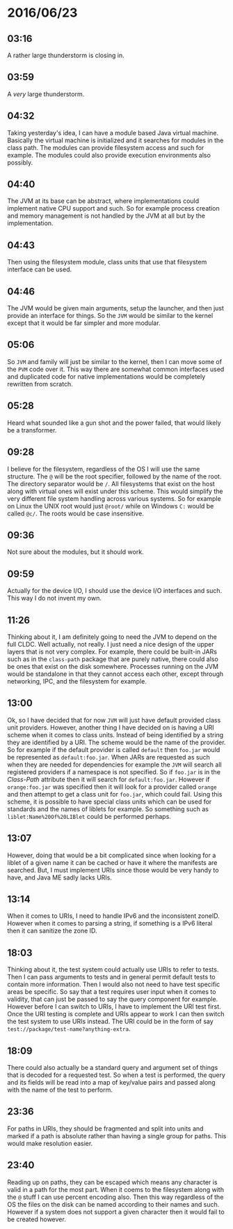 # 2016/06/23

## 03:16

A rather large thunderstorm is closing in.

## 03:59

A _very_ large thunderstorm.

## 04:32

Taking yesterday's idea, I can have a module based Java virtual machine.
Basically the virtual machine is initialized and it searches for modules in
the class path. The modules can provide filesystem access and such for example.
The modules could also provide execution environments also possibly.

## 04:40

The JVM at its base can be abstract, where implementations could implement
native CPU support and such. So for example process creation and memory
management is not handled by the JVM at all but by the implementation.

## 04:43

Then using the filesystem module, class units that use that filesystem
interface can be used.

## 04:46

The JVM would be given main arguments, setup the launcher, and then just
provide an interface for things. So the `JVM` would be similar to the kernel
except that it would be far simpler and more modular.

## 05:06

So `JVM` and family will just be similar to the kernel, then I can move some
of the `PVM` code over it. This way there are somewhat common interfaces used
and duplicated code for native implementations would be completely rewritten
from scratch.

## 05:28

Heard what sounded like a gun shot and the power failed, that would likely be
a transformer.

## 09:28

I believe for the filesystem, regardless of the OS I will use the same
structure. The `@` will be the root specifier, followed by the name of the
root. The directory separator would be `/`. All filesystems that exist on the
host along with virtual ones will exist under this scheme. This would simplify
the very different file system handling across various systems. So for
example on Linux the UNIX root would just `@root/` while on Windows `C:` would
be called `@c/`. The roots would be case insensitive.

## 09:36

Not sure about the modules, but it should work.

## 09:59

Actually for the device I/O, I should use the device I/O interfaces and such.
This way I do not invent my own.

## 11:26

Thinking about it, I am definitely going to need the JVM to depend on the full
CLDC. Well actually, not really. I just need a nice design of the upper layers
that is not very complex. For example, there could be built-in JARs such as
in the `class-path` package that are purely native, there could also be ones
that exist on the disk somewhere. Processes running on the JVM would be
standalone in that they cannot access each other, except through networking,
IPC, and the filesystem for example.

## 13:00

Ok, so I have decided that for now `JVM` will just have default provided class
unit providers. However, another thing I have decided on is having a URI
scheme when it comes to class units. Instead of being identified by a string
they are identified by a URI. The scheme would be the name of the provider.
So for example if the default provider is called `default` then `foo.jar`
would be represented as `default:foo.jar`. When JARs are requested as such
when they are needed for dependencies for example the `JVM` will search all
registered providers if a namespace is not specified. So if `foo.jar` is in
the _Class-Path_ attribute then it will search for `default:foo.jar`. However
if `orange:foo.jar` was specified then it will look for a provider called
`orange` and then attempt to get a class unit for `foo.jar`, which could fail.
Using this scheme, it is possible to have special class units which can be
used for standards and the names of liblets for example. So something such
as `liblet:Name%20Of%20LIBlet` could be performed perhaps.

## 13:07

However, doing that would be a bit complicated since when looking for a liblet
of a given name it can be cached or have it where the manifests are searched.
But, I must implement URIs since those would be very handy to have, and Java ME
sadly lacks URIs.

## 13:14

When it comes to URIs, I need to handle IPv6 and the inconsistent zoneID.
However when it comes to parsing a string, if something is a IPv6 literal then
it can sanitize the zone ID.

## 18:03

Thinking about it, the test system could actually use URIs to refer to tests.
Then I can pass arguments to tests and in general permit default tests to
contain more information. Then I would also not need to have test specific
areas be specific. So say that a test requires user input when it comes to
validity, that can just be passed to say the query component for example.
However before I can switch to URIs, I have to implement the URI test first.
Once the URI testing is complete and URIs appear to work I can then switch
the test system to use URIs instead. The URI could be in the form of say
`test://package/test-name?anything-extra`.

## 18:09

There could also actually be a standard query and argument set of things that
is decoded for a requested test. So when a test is performed, the query and
its fields will be read into a map of key/value pairs and passed along with
the name of the test to perform.

## 23:36

For paths in URIs, they should be fragmented and split into units and marked if
a path is absolute rather than having a single group for paths. This would
make resolution easier.

## 23:40

Reading up on paths, they can be escaped which means any character is valid in
a path for the most part. When it coems to the filesystem along with the
`@` stuff I can use percent encoding also. Then this way regardless of the OS
the files on the disk can be named according to their names and such. However
if a system does not support a given character then it would fail to be
created however.



